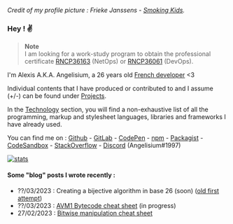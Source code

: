 *Credit of my profile picture : Frieke Janssens - [Smoking Kids][smokekid].*
### Hey ! ✌️

> **Note**   
> I am looking for a  work-study program to obtain the  professional certificate
> [RNCP36163][netops] (NetOps) or [RNCP36061][devops] (DevOps).

I'm   Alexis  A.K.A.  Angelisium,  a   26  years   old [French developer][P1] <3

Individual contents  that I have  produced or contributed  to and I assume (+/-)
can be found under [Projects][P4].

In the [Technology][P5] section, you will  find a non-exhaustive list of all the
programming, markup  and stylesheet  languages, libraries  and frameworks I have
already used.

You can find me on : [Github][S1]  -  [GitLab][S2] - [CodePen][S3] - [npm][S4] -
[Packagist][S5]  -  [CodeSandbox][S6]  -   [StackOverflow][S7]  -  [Discord][S8]
(Angelisium#1997)

[![stats][GitHubReadmeStats]][S1]

#### Some "blog" posts I wrote recently :
 - ??/03/2023 : Creating a bijective algorithm in base 26 (soon)
([old first attempt](https://gitlab.com/-/snippets/2480344))
 - ??/03/2023 : [AVM1 Bytecode cheat sheet][blog_avm1] (in progress)
 - 27/02/2023 : [Bitwise manipulation cheat sheet][blog_binary]

<!-----------------------------------------------------------------------------
 ! Page links                                                                 -
 !----------------------------------------------------------------------------->
[blog_binary]: /blog/binary.md
[blog_avm1]: /blog/avm1.md

<!-----------------------------------------------------------------------------
 ! Page links                                                                 -
 !----------------------------------------------------------------------------->
[P1]: /page/developer.md
[P2]: /page/ethical-hacker.md
[P3]: /page/reverse-engineer.md
[P4]: /page/projects.md
[P5]: /page/technology.md

<!-----------------------------------------------------------------------------
 ! Social media links                                                         -
 !----------------------------------------------------------------------------->
[S1]: https://github.com/Angelisium
[S2]: https://gitlab.com/Angelisium
[S3]: https://codepen.io/angelisium
[S4]: https://www.npmjs.com/~angelisium
[S5]: https://packagist.org/users/Angelisium/
[S6]: https://codesandbox.io/u/Angelisium
[S7]: https://stackoverflow.com/users/14490630/angelisium
[S8]: https://discord.gg/W9FTvaPD8b

<!-----------------------------------------------------------------------------
 ! Other links :                                                              -
 !----------------------------------------------------------------------------->
[UE]: https://dev.epicgames.com/documentation/en-us/uefn/unreal-editor-for-fortnite-documentation
[VRS]: https://dev.epicgames.com/documentation/en-us/uefn/verse-language-reference
[netops]: https://www.francecompetences.fr/recherche/rncp/36163/
[devops]: https://www.francecompetences.fr/recherche/rncp/36061/
[smokekid]: https://frieke.com/smoking-kids/

[GitHubReadmeStats]: https://github-readme-stats.vercel.app/api?username=Angelisium&&hide_title=true&include_all_commits=true&count_private=true&show_icons=true&theme=transparent
